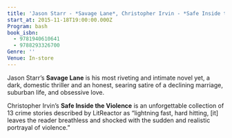 ```yaml
---
title: 'Jason Starr - *Savage Lane*, Christopher Irvin - *Safe Inside the Violence*'
start_at: 2015-11-18T19:00:00.000Z
Program: bash
book_isbn:
  - 9781940610641
  - 9788293326700
Genre: ''
Venue: In-store
---
```


Jason Starr’s **Savage Lane** is his most riveting and intimate novel yet, a dark, domestic thriller and an honest, searing satire of a declining marriage, suburban life, and obsessive love.

Christopher Irvin’s **Safe Inside the Violence** is an unforgettable collection of 13 crime stories described by LitReactor as “lightning fast, hard hitting, [it] leaves the reader breathless and shocked with the sudden and realistic portrayal of violence.”
